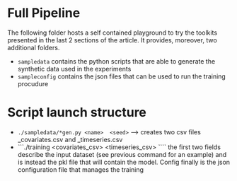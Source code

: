 # Full Pipeline 

The following folder hosts a self contained playground to try the toolkits presented in the last 2 sections of the article.
It provides, moreover, two additional folders.

- ```sampledata``` contains the python scripts that are able to generate the synthetic data used in the experiments
- ```sampleconfig``` contains the json files that can be used to run the training procudure


# Script launch structure

- ```./sampledata/*gen.py <name>  <seed>``` --> creates two csv files <name>_covariates.csv and  <name>_timeseries.csv 
- ```./training <covariates_csv> <timeseries_csv> <output> <config> ```` the first two fields describe the input dataset (see previous command for an example)  and <output> is instead the pkl  file that will contain the model. Config finally is the json configuration file that manages the training 
